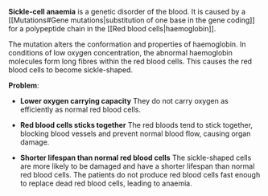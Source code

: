 **Sickle-cell anaemia** is a genetic disorder of the blood. It is caused by a [[Mutations#Gene mutations|substitution of one base in the gene coding]] for a polypeptide chain in the [[Red blood cells|haemoglobin]].

The mutation alters the conformation and properties of haemoglobin. In conditions of low oxygen concentration, the abnormal haemoglobin molecules form long fibres within the red blood cells. This causes the red blood cells to become sickle-shaped.

**Problem**:
- **Lower oxygen carrying capacity**
  They do not carry oxygen as efficiently as normal red blood cells.

- **Red blood cells sticks together**
  The red bloods tend to stick together, blocking blood vessels and prevent normal blood flow, causing organ damage.

- **Shorter lifespan than normal red blood cells**
  The sickle-shaped cells are more likely to be damaged and have a shorter lifespan than normal red blood cells. The patients do not produce red blood cells fast enough to replace dead red blood cells, leading to anaemia.

